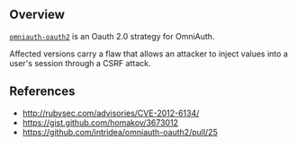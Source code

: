 ## Overview
[`omniauth-oauth2`](https://rubygems.org/gems/omniauth-oauth2) is an Oauth 2.0 strategy for OmniAuth.

Affected versions carry a flaw that allows an attacker to inject values into a user's session through a CSRF attack.

## References
- http://rubysec.com/advisories/CVE-2012-6134/
- https://gist.github.com/homakov/3673012
- https://github.com/intridea/omniauth-oauth2/pull/25
